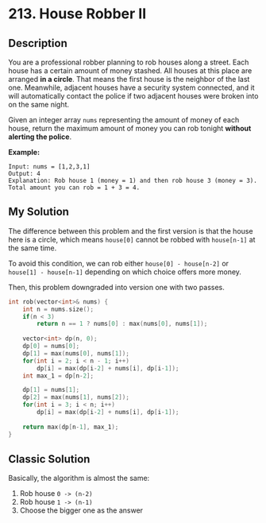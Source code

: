 # 213. House Robber Ⅱ

## Description
You are a professional robber planning to rob houses along a street. Each house has a certain amount of money stashed. All houses at this place are arranged **in a circle**. That means the first house is the neighbor of the last one. Meanwhile, adjacent houses have a security system connected, and it will automatically contact the police if two adjacent houses were broken into on the same night.

Given an integer array `nums` representing the amount of money of each house, return the maximum amount of money you can rob tonight **without alerting the police**.

**Example:**
```
Input: nums = [1,2,3,1]
Output: 4
Explanation: Rob house 1 (money = 1) and then rob house 3 (money = 3).
Total amount you can rob = 1 + 3 = 4.
```
## My Solution
The difference between this problem and the first version is that the house here is a circle, which means `house[0]` cannot be robbed with `house[n-1]` at the same time.

To avoid this condition, we can rob either `house[0] - house[n-2]` or `house[1] - house[n-1]` depending on which choice offers more money.

Then, this problem downgraded into version one with two passes.



```C++
int rob(vector<int>& nums) {
    int n = nums.size();
    if(n < 3)
        return n == 1 ? nums[0] : max(nums[0], nums[1]);
    
    vector<int> dp(n, 0);
    dp[0] = nums[0];
    dp[1] = max(nums[0], nums[1]);
    for(int i = 2; i < n - 1; i++)
        dp[i] = max(dp[i-2] + nums[i], dp[i-1]);
    int max_1 = dp[n-2];

    dp[1] = nums[1];
    dp[2] = max(nums[1], nums[2]);
    for(int i = 3; i < n; i++)
        dp[i] = max(dp[i-2] + nums[i], dp[i-1]);
    
    return max(dp[n-1], max_1);
}
```
## Classic Solution
Basically, the algorithm is almost the same:

1. Rob house `0 -> (n-2)`
2. Rob house `1 -> (n-1)`
3. Choose the bigger one as the answer